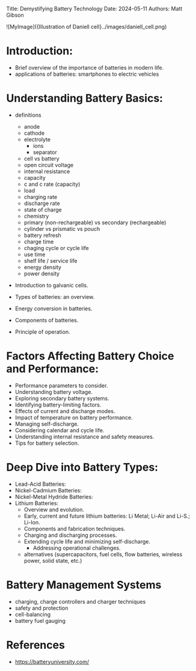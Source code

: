 Title: Demystifying Battery Technology
Date: 2024-05-11
Authors: Matt Gibson

![MyImage]({Illustration of Daniell cell}../images/daniell_cell.png)


# Introduction:

* Brief overview of the importance of batteries in modern life.
* applications of batteries: smartphones to electric vehicles

# Understanding Battery Basics:
* definitions
    - anode
    - cathode
    - electrolyte
        - ions
        - separator
    - cell vs battery
    - open circuit voltage
    - internal resistance
    - capacity
    - c and c rate (capacity)
    - load
    - charging rate
    - discharge rate 
    - state of charge
    - chemistry 
    - primary (non-rechargeable) vs secondary (rechargeable)
    - cylinder vs prismatic vs pouch
    - battery refresh
    - charge time
    - chaging cycle or cycle life
    - use time
    - shelf life / service life
    - energy density
    - power density


* Introduction to galvanic cells.
* Types of batteries: an overview.
* Energy conversion in batteries.
* Components of batteries.
* Principle of operation.

# Factors Affecting Battery Choice and Performance:

* Performance parameters to consider.
* Understanding battery voltage.
* Exploring secondary battery systems.
* Identifying battery-limiting factors.
* Effects of current and discharge modes.
* Impact of temperature on battery performance.
* Managing self-discharge.
* Considering calendar and cycle life.
* Understanding internal resistance and safety measures.
* Tips for battery selection.

# Deep Dive into Battery Types:

* Lead-Acid Batteries:
* Nickel-Cadmium Batteries:
* Nickel-Metal Hydride Batteries:
* Lithium Batteries:
    - Overview and evolution.
    - Early, current and future lithium batteries: 
     Li Metal; Li-Air and Li-S.;  Li-Ion.
    - Components and fabrication techniques.
    - Charging and discharging processes.
    - Extending cycle life and minimizing self-discharge.
        - Addressing operational challenges.
    * alternatives (supercapacitors, fuel cells, flow batteries, wireless power, solid state, etc.)

# Battery Management Systems

- charging, charge controllers and charger techniques
- safety and protection
- cell-balancing
- battery fuel gauging

# References
* https://batteryuniversity.com/